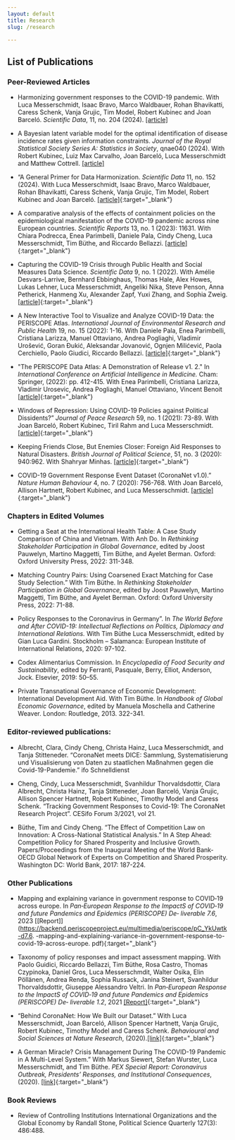 ```yaml
---
layout: default
title: Research
slug: /research

---
```



## List of Publications

### Peer-Reviewed Articles

* Harmonizing government responses to the COVID-19 pandemic. With   Luca Messerschmidt, Isaac Bravo, Marco Waldbauer, Rohan Bhavikatti, Caress Schenk, Vanja Grujic, Tim Model, Robert Kubinec and Joan Barceló. <em>Scientific Data</em>, 11, no. 204 (2024). <a target="_blank" href="https://doi.org/10.1038/s41597-023-02881-x">[article]</a>

* A Bayesian latent variable model for the optimal identification of disease incidence rates given information
constraints. <em>Journal of the Royal Statistical Society Series A: Statistics in Society</em>, qnae040 (2024). With Robert Kubinec, Luiz Max Carvalho, Joan Barceló, Luca Messerschmidt and Matthew Cottrell.
<a target="_blank" href="https://doi.org/10.1093/jrsssa/qnae040">[article]</a>

* “A General Primer for Data Harmonization. *Scientific
Data* 11, no. 152 (2024). With  Luca Messerschmidt, Isaac Bravo, Marco Waldbauer, Rohan Bhavikatti, Caress Schenk, Vanja
Grujic, Tim Model, Robert Kubinec and Joan Barceló.  [[article]](https://doi.org/10.1038/s41597-024-02956-3){:target="_blank"}

* A comparative analysis of the effects of containment policies on the epidemiological manifestation
of the COVID-19 pandemic across nine European countries. *Scientific Reports* 13, no. 1 (2023): 11631. With  Chiara Podrecca, Enea Parimbelli, Daniele Pala, Cindy Cheng, Luca Messerschmidt, Tim Büthe, and Riccardo
Bellazzi.  [[article]](https://doi.org/10.1038/s41598-023-37751-4){:target="_blank"}

*  Capturing the COVID-19 Crisis through Public Health and Social Measures Data
Science. *Scientific Data* 9, no. 1 (2022). With Amélie Desvars-Larrive, Bernhard Ebbinghaus, Thomas Hale, Alex Howes, Lukas Lehner, Luca Messerschmidt, Angeliki Nika, Steve Penson, Anna Petherick, Hanmeng Xu, Alexander Zapf, Yuxi
Zhang, and Sophia Zweig.  [[article]](https://doi.org/10.1038/s41597-022-01616-8){:target="_blank"}


* A New Interactive Tool to Visualize and Analyze COVID-19 Data: the
PERISCOPE Atlas. *International Journal of Environmental Research and Public Health* 19, no. 15 (2022):
1-16. With Daniele Pala, Enea Parimbelli, Cristiana Larizza,  Manuel Ottaviano, Andrea Pogliaghi, Vladimir
Urošević, Goran Đukić, Aleksandar Jovanović, Ognjen Milićević, Paola Cerchiello, Paolo Giudici, Riccardo
Bellazzi.   [[article]](https://doi.org/10.3390/ijerph19159136){:target="_blank"}

* "The PERISCOPE Data Atlas: A Demonstration of Release v1. 2." In *International
Conference on Artificial Intelligence in Medicine.* Cham: Springer, (2022): pp. 412-415. With  Enea Parimbelli, Cristiana Larizza, Vladimir Urosevic, Andrea Pogliaghi, Manuel Ottaviano, Vincent Benoit 
 [[article]](https://doi.org/10.1007/978-3-031-09342-5_41){:target="_blank"}


* Windows of Repression: Using COVID-19 Policies against Political Dissidents?” *Journal of Peace Research* 59, no. 1 (2021): 73-89. With Joan  Barceló, Robert Kubinec,  Tiril Rahm and Luca Messerschmidt. 
 [[article]](https://doi.org/10.1177/00223433211062389){:target="_blank"}

* Keeping Friends Close, But Enemies Closer: Foreign Aid Responses to Natural Disasters. *British Journal of Political Science*, 51, no. 3 (2020): 940:962. With  Shahryar Minhas.
 [[article]](https://doi.org/10.1017/S000712341900070X){:target="_blank"}

*  COVID-19 Government Response Event Dataset (CoronaNet v1.0).” *Nature Human Behaviour* 4, no. 7 (2020): 756-768. With Joan Barceló, Allison Hartnett, Robert Kubinec, and Luca Messerschmidt.
 [[article]](https://doi.org/10.1038/s41562-020-0909-7){:target="_blank"}


### Chapters in Edited Volumes


* Getting a Seat at the International Health Table: A Case Study Comparison of
China and Vietnam. With Anh Do. In *Rethinking Stakeholder Participation in Global Governance*, edited by Joost Pauwelyn,
Martino Maggetti, Tim Büthe, and Ayelet Berman. Oxford: Oxford University Press, 2022: 311-348.

 
* Matching Country Pairs: Using Coarsened Exact Matching for Case Study
Selection.” With Tim Büthe.  In *Rethinking Stakeholder Participation in Global Governance*, edited by Joost Pauwelyn, Martino Maggetti, Tim Büthe, and Ayelet Berman. Oxford: Oxford University Press, 2022: 71-88.

*  Policy Responses to the Coronavirus in Germany”. In *The World Before and After COVID-19: Intellectual Reflections on Politics, Diplomacy and International Relations.* With Tim Büthe Luca Messerschmidt, edited by Gian Luca Gardini. Stockholm – Salamanca: European Institute of International Relations, 2020: 97-102.

*  Codex Alimentarius Commission. In *Encyclopedia of Food Security and Sustainability*, edited by
Ferranti, Pasquale, Berry, Elliot, Anderson, Jock. Elsevier, 2019: 50–55.

* Private Transnational Governance of Economic Development: International
Development Aid.  With Tim Büthe. In *Handbook of Global Economic Governance*, edited by Manuela Moschella and Catherine
Weaver. London: Routledge, 2013. 322-341.


### Editor-reviewed publications:

* Albrecht, Clara, Cindy Cheng, Christa Hainz, Luca Messerschmidt, and Tanja Stitteneder. “CoronaNet meets
DICE: Sammlung, Systematisierung und Visualisierung von Daten zu staatlichen Maßnahmen gegen die
Covid-19-Pandemie.” ifo Schnelldienst

* Cheng, Cindy, Luca Messerschmidt, Svanhildur Thorvaldsdottir, Clara Albrecht, Christa Hainz, Tanja
Stitteneder, Joan Barceló, Vanja Grujic, Allison Spencer Hartnett, Robert Kubinec, Timothy Model and
Caress Schenk. “Tracking Government Responses to Covid-19: The CoronaNet Research Project”. CESifo
Forum 3/2021, vol 21.

* Büthe, Tim and Cindy Cheng. “The Effect of Competition Law on Innovation: A Cross-National Statistical
Analysis.” In A Step Ahead: Competition Policy for Shared Prosperity and Inclusive Growth. Papers/Proceedings from
the Inaugural Meeting of the World Bank-OECD Global Network of Experts on Competition and Shared
Prosperity. Washington DC: World Bank, 2017: 187-224.



### Other Publications


*  Mapping and explaining variance in government response to COVID‑19 across europe.
In *Pan‑European Response to the ImpactS of COVID‑19 and future Pandemics and Epidemics (PERISCOPE) De‑
liverable 7.6*, 2023 [[Report]](https://backend.periscopeproject.eu/multimedia/periscope/pC_YkUwtk-d7.6.
-mapping-and-explaining-variance-in-government-response-to-covid-19-across-europe.
pdf){:target="_blank"}

* Taxonomy of policy responses and impact
assessment mapping. With Paolo Guidici, Riccardo Bellazzi, Tim Büthe, Rosa Castro, Thomas Czypinoka, Daniel Gros, Luca Messerschmdit, Walter Osika, Elin Pöllänen, Andrea Renda, Sophia Russack, Janina Steinert, Svanhildur Thorvaldsdottir, Giuseppe Alessandro Veltri. In *Pan‑European Response to the ImpactS of COVID‑19 and future Pandemics and Epidemics (PERISCOPE) De‑
liverable 1.2*, 2021 [[Report]](https://backend.periscopeproject.eu/multimedia/periscope/ToZ8lORXe-d1.1---taxonomy-of-policy-responses-and-impact-assessment-mapping.pdf){:target="_blank"}

*   “Behind CoronaNet: How We Built our Dataset.”  With Luca Messerschmidt, Joan Barceló, Allison Spencer Hartnett, Vanja Grujic, Robert Kubinec, Timothy Model and Caress Schenk. *Behavioural and Social Sciences at Nature Research*, (2020).[[link]](https://communities.springernature.com/posts/behind-coronanet-how-we-built-our-dataset){:target="_blank"}

* A German
Miracle? Crisis Management During The COVID-19 Pandemic in A Multi-Level System.” With  Markus Siewert, Stefan Wurster, Luca Messerschmidt, and Tim Büthe. *PEX Special Report:
Coronavirus Outbreak, Presidents’ Responses, and Institutional Consequences*, (2020). [[link]](https://pex-network.com/2020/06/25/a-german-miracle-crisis-management-during-the-covid-19-pandemic-in-a-multi-level-system/){:target="_blank"}

### Book Reviews

* Review of Controlling Institutions International Organizations and the Global Economy by Randall Stone, Political Science Quarterly 127(3): 486:488.



